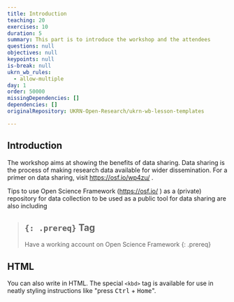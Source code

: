 ```yaml
---
title: Introduction
teaching: 20
exercises: 10
duration: 5
summary: This part is to introduce the workshop and the attendees
questions: null
objectives: null
keypoints: null
is-break: null
ukrn_wb_rules:
  - allow-multiple
day: 1
order: 50000
missingDependencies: []
dependencies: []
originalRepository: UKRN-Open-Research/ukrn-wb-lesson-templates

---
```

## Introduction

The workshop aims at showing the benefits of data sharing.
Data sharing is the process of making research data available for wider dissemination. For a primer on data sharing, visit https://osf.io/wp4zu/ .

Tips to use Open Science Framework (https://osf.io/ ) as a (private) repository for data collection to be used as a public tool for data sharing are also including

> ## `{: .prereq}` Tag
> Have a working account on Open Science Framework
{: .prereq}



## HTML

You can also write in HTML.
The special `<kbd>` tag is available for use in neatly styling instructions like "press <kbd>Ctrl</kbd> + <kbd>Home</kbd>".
